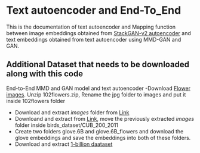 # Text autoencoder and End-To_End
This is the documentation of text autoencoder and Mapping function between image embeddings obtained from [StackGAN-v2 autoencoder](https://github.com/anindyasdas/stackGANautoen) and text embeddings obtained from text autoencoder using MMD-GAN and GAN.
## Additional Dataset that needs to be downloaded along with this code
End-to-End MMD and GAN model and text autoencoder
-Download [Flower images](https://www.robots.ox.ac.uk/~vgg/data/flowers/102/102flowers.tgz). Unzip 102flowers.zip, Rename the jpg folder to images and put it inside 102flowers folder
- Download and extract *images* folder from [Link](https://drive.google.com/file/d/1yzcR5J0D9pcI2KlZU0zzxl3Hz_C2QgJK/view?usp=sharing)
- Downloand and extract from [Link](http://www.vision.caltech.edu/visipedia-data/CUB-200-2011/CUB_200_2011.tgz), move the previously extracted *images* folder inside birds_dataset/CUB_200_2011
- Create two folders glove.6B and glove.6B_flowers and download the glove embeddings and save the embeddings into both of these folders.
- Download and extract [1-billion daataset](https://www.statmt.org/lm-benchmark/1-billion-word-language-modeling-benchmark-r13output.tar.gz)
